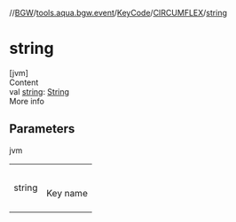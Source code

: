 //[BGW](../../../../index.md)/[tools.aqua.bgw.event](../../index.md)/[KeyCode](../index.md)/[CIRCUMFLEX](index.md)/[string](string.md)



# string  
[jvm]  
Content  
val [string](string.md): [String](https://kotlinlang.org/api/latest/jvm/stdlib/kotlin/-string/index.html)  
More info  


## Parameters  
  
jvm  
  
| | |
|---|---|
| <a name="tools.aqua.bgw.event/KeyCode.CIRCUMFLEX/string/#/PointingToDeclaration/"></a>string| <a name="tools.aqua.bgw.event/KeyCode.CIRCUMFLEX/string/#/PointingToDeclaration/"></a><br><br>Key name<br><br>|
  
  



